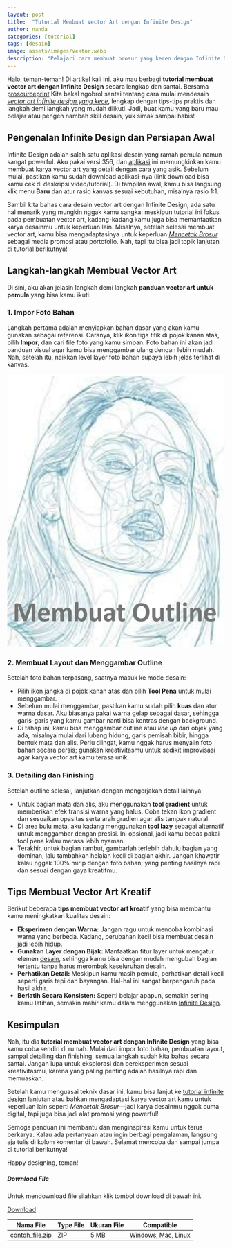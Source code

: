 ```yaml
---
layout: post
title:  "Tutorial Membuat Vector Art dengan Infinite Design"
author: nanda
categories: [tutorial]
tags: [desain]
image: assets/images/vektor.webp
description: "Pelajari cara membuat brosur yang keren dengan Infinite Design lewat tutorial lengkap ini. Mulai dari persiapan dan pembuatan layout hingga tips detail untuk finishing desain, artikel ini menyajikan panduan praktis dengan bahasa yang santai, seolah kamu sedang ngobrol dengan teman. Dilengkapi dengan langkah-langkah mudah dan saran kreatif"
---
```


Halo, teman-teman! Di artikel kali ini, aku mau berbagi **tutorial membuat vector art dengan Infinite Design** secara lengkap dan santai. Bersama [prosourceprint](http://www.prosourceprint.com) Kita bakal ngobrol santai tentang cara mulai mendesain *[vector art infinite design yang kece](https://pediaku.id/membuat-vector-art-infinite-design/)*, lengkap dengan tips-tips praktis dan langkah demi langkah yang mudah diikuti. Jadi, buat kamu yang baru mau belajar atau pengen nambah skill desain, yuk simak sampai habis!

## Pengenalan Infinite Design dan Persiapan Awal

Infinite Design adalah salah satu aplikasi desain yang ramah pemula namun sangat powerful. Aku pakai versi 356, dan [aplikasi](https://pediaku.id/review-spring-video-editor/) ini memungkinkan kamu membuat karya vector art yang detail dengan cara yang asik. Sebelum mulai, pastikan kamu sudah download aplikasi-nya (link download bisa kamu cek di deskripsi video/tutorial). Di tampilan awal, kamu bisa langsung klik menu **Baru** dan atur rasio kanvas sesuai kebutuhan, misalnya rasio 1:1. 

Sambil kita bahas cara desain vector art dengan Infinite Design, ada satu hal menarik yang mungkin nggak kamu sangka: meskipun tutorial ini fokus pada pembuatan vector art, kadang-kadang kamu juga bisa memanfaatkan karya desainmu untuk keperluan lain. Misalnya, setelah selesai membuat vector art, kamu bisa mengadaptasinya untuk keperluan *[Mencetak Brosur](http://www.prosourceprint.com/informasi/panduan-lengkap-mencetak-brosur-flyer-yang-menarik-perhatian/)* sebagai media promosi atau portofolio. Nah, tapi itu bisa jadi topik lanjutan di tutorial berikutnya!

## Langkah-langkah Membuat Vector Art

Di sini, aku akan jelasin langkah demi langkah **panduan vector art untuk pemula** yang bisa kamu ikuti:

### 1. Impor Foto Bahan

Langkah pertama adalah menyiapkan bahan dasar yang akan kamu gunakan sebagai referensi. Caranya, klik ikon tiga titik di pojok kanan atas, pilih **Impor**, dan cari file foto yang kamu simpan. Foto bahan ini akan jadi panduan visual agar kamu bisa menggambar ulang dengan lebih mudah. Nah, setelah itu, naikkan level layer foto bahan supaya lebih jelas terlihat di kanvas.

![membuat outline](/assets/images/outline.webp)
### 2. Membuat Layout dan Menggambar Outline

Setelah foto bahan terpasang, saatnya masuk ke mode desain:
- Pilih ikon jangka di pojok kanan atas dan pilih **Tool Pena** untuk mulai menggambar.
- Sebelum mulai menggambar, pastikan kamu sudah pilih **kuas** dan atur warna dasar. Aku biasanya pakai warna gelap sebagai dasar, sehingga garis-garis yang kamu gambar nanti bisa kontras dengan background.
- Di tahap ini, kamu bisa menggambar outline atau *line up* dari objek yang ada, misalnya mulai dari lubang hidung, garis pemisah bibir, hingga bentuk mata dan alis. Perlu diingat, kamu nggak harus menyalin foto bahan secara persis; gunakan kreativitasmu untuk sedikit improvisasi agar karya vector art kamu terasa unik.

### 3. Detailing dan Finishing

Setelah outline selesai, lanjutkan dengan mengerjakan detail lainnya:
- Untuk bagian mata dan alis, aku menggunakan **tool gradient** untuk memberikan efek transisi warna yang halus. Coba tekan ikon gradient dan sesuaikan opasitas serta arah gradien agar alis tampak natural.
- Di area bulu mata, aku kadang menggunakan **tool lazy** sebagai alternatif untuk menggambar dengan presisi. Ini opsional, jadi kamu bebas pakai tool pena kalau merasa lebih nyaman.
- Terakhir, untuk bagian rambut, gambarlah terlebih dahulu bagian yang dominan, lalu tambahkan helaian kecil di bagian akhir. Jangan khawatir kalau nggak 100% mirip dengan foto bahan; yang penting hasilnya rapi dan sesuai dengan gaya kreatifmu.

## Tips Membuat Vector Art Kreatif

Berikut beberapa **tips membuat vector art kreatif** yang bisa membantu kamu meningkatkan kualitas desain:
- **Eksperimen dengan Warna:** Jangan ragu untuk mencoba kombinasi warna yang berbeda. Kadang, perubahan kecil bisa membuat desain jadi lebih hidup.
- **Gunakan Layer dengan Bijak:** Manfaatkan fitur layer untuk mengatur elemen [desain](https://pediaku.id/tips-ui-design-menjadi-terlihat-spesial/), sehingga kamu bisa dengan mudah mengubah bagian tertentu tanpa harus merombak keseluruhan desain.
- **Perhatikan Detail:** Meskipun kamu masih pemula, perhatikan detail kecil seperti garis tepi dan bayangan. Hal-hal ini sangat berpengaruh pada hasil akhir.
- **Berlatih Secara Konsisten:** Seperti belajar apapun, semakin sering kamu latihan, semakin mahir kamu dalam menggunakan [Infinite Design](https://pediaku.id/membuat-vector-art-infinite-design/).

## Kesimpulan

Nah, itu dia **tutorial membuat vector art dengan Infinite Design** yang bisa kamu coba sendiri di rumah. Mulai dari impor foto bahan, pembuatan layout, sampai detailing dan finishing, semua langkah sudah kita bahas secara santai. Jangan lupa untuk eksplorasi dan bereksperimen sesuai kreativitasmu, karena yang paling penting adalah hasilnya rapi dan memuaskan.

Setelah kamu menguasai teknik dasar ini, kamu bisa lanjut ke [tutorial infinite design](https://pediaku.id/review-spring-video-editor/) lanjutan atau bahkan mengadaptasi karya vector art kamu untuk keperluan lain seperti *Mencetak Brosur*—jadi karya desainmu nggak cuma digital, tapi juga bisa jadi alat promosi yang powerful!

Semoga panduan ini membantu dan menginspirasi kamu untuk terus berkarya. Kalau ada pertanyaan atau ingin berbagi pengalaman, langsung aja tulis di kolom komentar di bawah. Selamat mencoba dan sampai jumpa di tutorial berikutnya!

Happy designing, teman!

 <div class="container mt-5">
    <div class="card shadow">
      <div class="card-body">
        <h5 class="card-title">Download File</h5>
        <p class="card-text">Untuk mendownload file silahkan klik tombol download di bawah ini.</p>
        <div class="d-grid mb-3">
          <a href="#" class="btn btn-success btn-lg">Download</a>
        </div>
        <table class="table table-striped table-hover">
          <thead>
            <tr>
              <th>Nama File</th>
              <th>Type File</th>
              <th>Ukuran File</th>
              <th>Compatible</th>
            </tr>
          </thead>
          <tbody>
            <tr>
              <td>contoh_file.zip</td>
              <td>ZIP</td>
              <td>5 MB</td>
              <td>Windows, Mac, Linux</td>
            </tr>
          </tbody>
        </table>
      </div>
    </div>
  </div>
  